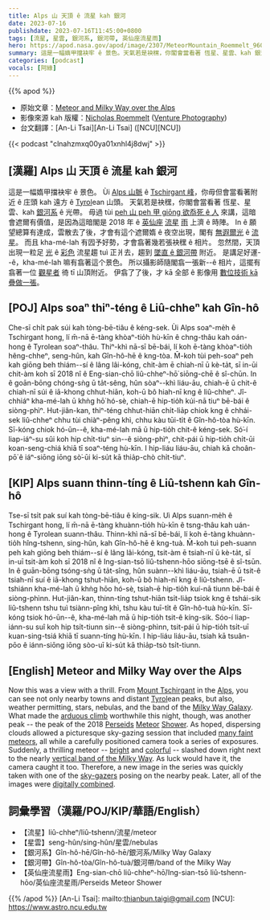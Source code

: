 ```yaml
---
title: Alps 山 天頂 ê 流星 kah 銀河
date: 2023-07-16
publishdate: 2023-07-16T11:45:00+0800
tags: [流星, 星雲, 銀河系, 銀河帶, 英仙座流星雨]
hero: https://apod.nasa.gov/apod/image/2307/MeteorMountain_Roemmelt_960.jpg
summary: 這是一幅媠甲擋袂牢 ê 景色。天氣若是袂䆀，你閣會當看著 恆星、星雲、kah 銀河系 ê 光帶。
categories: [podcast]
vocals: [阿綠]
---
```


{{% apod %}}

- 原始文章：[Meteor and Milky Way over the Alps](https://apod.nasa.gov/apod/ap230716.html)
- 影像來源 kah 版權：[Nicholas Roemmelt](https://www.facebook.com/DrNicholasRoemmeltPhotography/) ([Venture Photography](https://www.venture.photography/bio))
- 台文翻譯：[An-Li Tsai][An-Li Tsai] ([NCU][NCU])

{{< podcast "clnahzmxq00ya01xnhl4j8dwj" >}}

## [漢羅] Alps 山 天頂 ê 流星 kah 銀河
這是一幅媠甲擋袂牢 ê 景色。
Ùi [Alps 山脈][Alps] ê [Tschirgant 峰][Mount Tschirgant]，你毋但會當看著附近 ê 庄頭 kah 遠方 ê [Tyrol][Tyrol]ean 山頭。
天氣若是袂䆀，你閣會當看著 恆星、星雲、kah [銀河系][Milky Way Galaxy] ê 光帶。
毋過 tùi [peh 山 peh 甲 giōng 欲忝死 ê 人][arduous climb] 來講，這暗會遮爾有價值，是因為這暗閣是 2018 年 ê [英仙座][Perseids] [流星][Meteor] [雨][Shower] 上濟 ê 時陣。
In ê 願望總算有達成，雲散去了後，才會有這个遮爾媠 ê 夜空出現，閣有 [無遐爾光][many faint] ê [流星][meteors]。
而且 kha-mé-lah 有囥予好勢，才會翕著幾若張袂䆀 ê 相片。
忽然間，天頂出現一粒足 [光][bright] ê [彩色][colorful] 流星趨 tuì 正爿去，趨到 [墜直 ê 銀河帶][vertical band of the Milky Way] 附近。
是講足好運--ê，kha-mé-lah 嘛有翕著這个景色。
所以攝影師隨閣翕一張新--ê 相片，這擺有翕著一位 [觀星者][sky-gazers] 徛 tī 山頂附近。
伊翕了了後，才 kā 全部 ê 影像用 [數位技術 kā 疊做一張][digitally combined]。

## [POJ] Alps soaⁿ thiⁿ-téng ê Liû-chheⁿ kah Gîn-hô
Che-sī chi̍t pak súi kah tòng-bē-tiâu ê kéng-sek.
Ùi Alps soaⁿ-me̍h ê Tschirgant hong, lí m̄-nā ē-tàng khòaⁿ-tio̍h hù-kīn ê chng-thâu kah oán-hong ê Tyrolean soaⁿ-thâu.
Thiⁿ-khì nā-sī bē-bái, lí koh ē-tàng khòaⁿ-tio̍h hêng-chheⁿ, seng-hûn, kah Gîn-hô-hē ê kng-tòa.
M̄-koh tùi peh-soaⁿ peh kah giōng beh thiám--sí ê lâng lâi-kóng, chit-àm ē chiah-nī ū kè-ta̍t, sī in-ūi chit-àm koh sī 2018 nî ê Eng-sian-chō liû-chheⁿ-hō͘ siōng-chē ê sî-chūn.
In ê goān-bōng chóng-sǹg ū ta̍t-sêng, hûn sòaⁿ--khì liáu-āu, chiah-ē ū chit-ê chiah-nī súi ê iā-khong chhut-hiān, koh-ū bô hiah-nī kng ê liû-chheⁿ.
Jî-chhiáⁿ kha-mé-lah ū khǹg hō͘ hó-sè, chiah-ē hip-tio̍h kúi-nā tiuⁿ bē-bái ê siòng-phìⁿ.
Hut-jiân-kan, thiⁿ-téng chhut-hiān chi̍t-lia̍p chiok kng ê chhái-sek liû-chheⁿ chhu tùi chiàⁿ-pêng khì, chhu kàu tūi-ti̍t ê Gîn-hô-tòa hù-kīn.
Sī-kóng chiok hó-ūn--ê, kha-mé-lah mā ū hip-tio̍h chit-ê kéng-sek.
Só͘-í liap-iáⁿ-su sûi koh hip chi̍t-tiuⁿ sin--ê siòng-phìⁿ, chit-pái ū hip-tio̍h chi̍t-ūi koan-seng-chiá khiā tī soaⁿ-téng hù-kīn.
I hip-liáu liáu-āu, chiah kā choân-pō͘ ê iáⁿ-siōng iōng sò͘-ūi ki-su̍t kā thia̍p-chò chi̍t-tiuⁿ.

## [KIP] Alps suann thinn-tíng ê Liû-tshenn kah Gîn-hô
Tse-sī tsi̍t pak suí kah tòng-bē-tiâu ê kíng-sik.
Uì Alps suann-me̍h ê Tschirgant hong, lí m̄-nā ē-tàng khuànn-tio̍h hù-kīn ê tsng-thâu kah uán-hong ê Tyrolean suann-thâu.
Thinn-khì nā-sī bē-bái, lí koh ē-tàng khuànn-tio̍h hîng-tshenn, sing-hûn, kah Gîn-hô-hē ê kng-tuà.
M̄-koh tuì peh-suann peh kah giōng beh thiám--sí ê lâng lâi-kóng, tsit-àm ē tsiah-nī ū kè-ta̍t, sī in-uī tsit-àm koh sī 2018 nî ê Ing-sian-tsō liû-tshenn-hōo siōng-tsē ê sî-tsūn.
In ê guān-bōng tsóng-sǹg ū ta̍t-sîng, hûn suànn--khì liáu-āu, tsiah-ē ū tsit-ê tsiah-nī suí ê iā-khong tshut-hiān, koh-ū bô hiah-nī kng ê liû-tshenn.
Jî-tshiánn kha-mé-lah ū khǹg hōo hó-sè, tsiah-ē hip-tio̍h kuí-nā tiunn bē-bái ê siòng-phìnn.
Hut-jiân-kan, thinn-tíng tshut-hiān tsi̍t-lia̍p tsiok kng ê tshái-sik liû-tshenn tshu tuì tsiànn-pîng khì, tshu kàu tuī-ti̍t ê Gîn-hô-tuà hù-kīn.
Sī-kóng tsiok hó-ūn--ê, kha-mé-lah mā ū hip-tio̍h tsit-ê kíng-sik.
Sóo-í liap-iánn-su suî koh hip tsi̍t-tiunn sin--ê siòng-phìnn, tsit-pái ū hip-tio̍h tsi̍t-uī kuan-sing-tsiá khiā tī suann-tíng hù-kīn.
I hip-liáu liáu-āu, tsiah kā tsuân-pōo ê iánn-siōng iōng sòo-uī ki-su̍t kā thia̍p-tsò tsi̍t-tiunn.

## [English] Meteor and Milky Way over the Alps
Now this was a view with a thrill.
From [Mount Tschirgant][Mount Tschirgant] in the [Alps][Alps], you can see not only nearby towns and distant [Tyrol][Tyrol]ean peaks, but also, weather permitting, stars, nebulas, and the band of the [Milky Way Galaxy][Milky Way Galaxy].
What made the [arduous climb][arduous climb] worthwhile this night, though, was another peak -- the peak of the 2018 [Perseids][Perseids] [Meteor][Meteor] [Shower][Shower].
As hoped, dispersing clouds allowed a picturesque sky-gazing session that included [many faint][many faint] [meteors][meteors], all while a carefully positioned camera took a series of exposures.
Suddenly, a thrilling meteor -- [bright][bright] and [colorful][colorful] -- slashed down right next to the nearly [vertical band of the Milky Way][vertical band of the Milky Way].
As luck would have it, the camera caught it too.
Therefore, a new image in the series was quickly taken with one of the [sky-gazers][sky-gazers] posing on the nearby peak.
Later, all of the images were [digitally combined][digitally combined].

## 詞彙學習（漢羅/POJ/KIP/華語/English）
- 【流星】liû-chheⁿ/liû-tshenn/流星/meteor
- 【星雲】seng-hûn/sing-hûn/星雲/nebulas
- 【銀河系】Gîn-hô-hē/Gîn-hô-hē/銀河系/Milky Way Galaxy
- 【銀河帶】Gîn-hô-tòa/Gîn-hô-tuà/銀河帶/band of the Milky Way
- 【英仙座流星雨】Eng-sian-chō liû-chheⁿ-hō͘/Ing-sian-tsō liû-tshenn-hōo/英仙座流星雨/Perseids Meteor Shower

{{% /apod %}}
[An-Li Tsai]: mailto:thianbun.taigi@gmail.com
[NCU]: https://www.astro.ncu.edu.tw

[copyright]: https://apod.nasa.gov/apod/fap/lib/about_apod.html#srapply
[License]: https://creativecommons.org/licenses/by/2.0/

[Mount Tschirgant]:https://youtu.be/Gm8sOBqSyQw
[Alps]:https://en.wikipedia.org/wiki/Alps
[Tyrol]:https://en.wikipedia.org/wiki/Tyrol
[Milky Way Galaxy]:https://solarsystem.nasa.gov/resources/285/the-milky-way-galaxy/
[arduous climb]:https://media.istockphoto.com/id/544319716/photo/climbing-to-the-top.jpg?s=612x612&w=0&k=20&c=B4ovKO6e7SnU_o2c3RAJOI3UpbFzqAr4zBte1VVMreA=
[Perseids]:https://en.wikipedia.org/wiki/Perseids
[Meteor]:https://apod.nasa.gov/apod/ap180908.html
[Shower]:https://apod.nasa.gov/apod/ap170801.html
[many faint]:https://apod.nasa.gov/apod/ap220818.html
[meteors]:https://spaceplace.nasa.gov/meteor-shower/
[bright]:https://apod.nasa.gov/apod/ap171225.html
[colorful]:https://apod.nasa.gov/apod/ap181219.html
[vertical band of the Milky Way]:https://apod.nasa.gov/apod/ap180911.html
[sky-gazers]:https://apod.nasa.gov/apod/ap040808.html
[digitally combined]:https://www.facebook.com/DrNicholasRoemmeltPhotography/photos/a.230469333765914/1468508936628608/?type=3&theater

